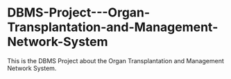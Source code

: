# DBMS-Project---Organ-Transplantation-and-Management-Network-System      
    
This is the DBMS Project about the Organ Transplantation and Management Network System.  
